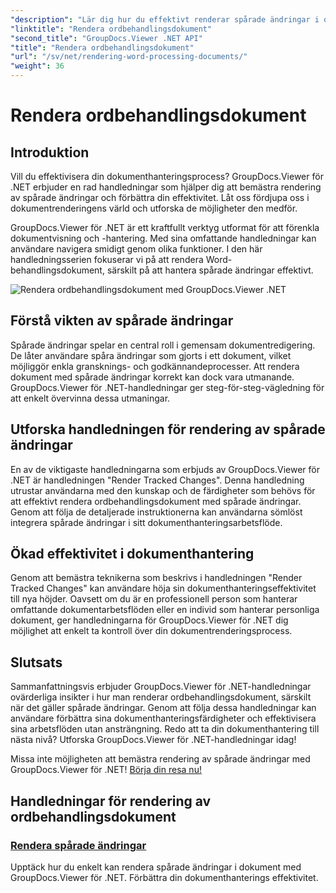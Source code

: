 ```yaml
---
"description": "Lär dig hur du effektivt renderar spårade ändringar i ordbehandlingsdokument med GroupDocs.Viewer för .NET. Förbättra dina dokumenthanteringsfärdigheter."
"linktitle": "Rendera ordbehandlingsdokument"
"second_title": "GroupDocs.Viewer .NET API"
"title": "Rendera ordbehandlingsdokument"
"url": "/sv/net/rendering-word-processing-documents/"
"weight": 36
---
```


# Rendera ordbehandlingsdokument


## Introduktion

Vill du effektivisera din dokumenthanteringsprocess? GroupDocs.Viewer för .NET erbjuder en rad handledningar som hjälper dig att bemästra rendering av spårade ändringar och förbättra din effektivitet. Låt oss fördjupa oss i dokumentrenderingens värld och utforska de möjligheter den medför.

GroupDocs.Viewer för .NET är ett kraftfullt verktyg utformat för att förenkla dokumentvisning och -hantering. Med sina omfattande handledningar kan användare navigera smidigt genom olika funktioner. I den här handledningsserien fokuserar vi på att rendera Word-behandlingsdokument, särskilt på att hantera spårade ändringar effektivt.

![Rendera ordbehandlingsdokument med GroupDocs.Viewer .NET](/viewer/rendering-word-processing-documents/image.png)

## Förstå vikten av spårade ändringar

Spårade ändringar spelar en central roll i gemensam dokumentredigering. De låter användare spåra ändringar som gjorts i ett dokument, vilket möjliggör enkla gransknings- och godkännandeprocesser. Att rendera dokument med spårade ändringar korrekt kan dock vara utmanande. GroupDocs.Viewer för .NET-handledningar ger steg-för-steg-vägledning för att enkelt övervinna dessa utmaningar.

## Utforska handledningen för rendering av spårade ändringar

En av de viktigaste handledningarna som erbjuds av GroupDocs.Viewer för .NET är handledningen "Render Tracked Changes". Denna handledning utrustar användarna med den kunskap och de färdigheter som behövs för att effektivt rendera ordbehandlingsdokument med spårade ändringar. Genom att följa de detaljerade instruktionerna kan användarna sömlöst integrera spårade ändringar i sitt dokumenthanteringsarbetsflöde.

## Ökad effektivitet i dokumenthantering

Genom att bemästra teknikerna som beskrivs i handledningen "Render Tracked Changes" kan användare höja sin dokumenthanteringseffektivitet till nya höjder. Oavsett om du är en professionell person som hanterar omfattande dokumentarbetsflöden eller en individ som hanterar personliga dokument, ger handledningarna för GroupDocs.Viewer för .NET dig möjlighet att enkelt ta kontroll över din dokumentrenderingsprocess.

## Slutsats

Sammanfattningsvis erbjuder GroupDocs.Viewer för .NET-handledningar ovärderliga insikter i hur man renderar ordbehandlingsdokument, särskilt när det gäller spårade ändringar. Genom att följa dessa handledningar kan användare förbättra sina dokumenthanteringsfärdigheter och effektivisera sina arbetsflöden utan ansträngning. Redo att ta din dokumenthantering till nästa nivå? Utforska GroupDocs.Viewer för .NET-handledningar idag!

Missa inte möjligheten att bemästra rendering av spårade ändringar med GroupDocs.Viewer för .NET! [Börja din resa nu!](./render-tracked-changes/)
## Handledningar för rendering av ordbehandlingsdokument
### [Rendera spårade ändringar](./render-tracked-changes/)
Upptäck hur du enkelt kan rendera spårade ändringar i dokument med GroupDocs.Viewer för .NET. Förbättra din dokumenthanterings effektivitet.